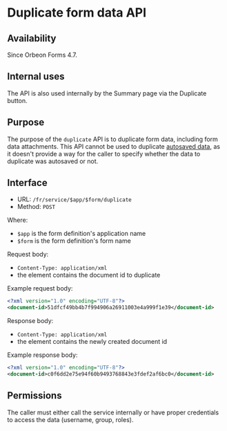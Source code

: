 # Duplicate form data API

## Availability

Since Orbeon Forms 4.7.

## Internal uses

The API is also used internally by the Summary page via the Duplicate button.

## Purpose

The purpose of the `duplicate` API is to duplicate form data, including form data attachments. This API cannot be used to duplicate [autosaved data](/form-runner/persistence/autosave.md), as it doesn't provide a way for the caller to specify whether the data to duplicate was autosaved or not.

## Interface

- URL: `/fr/service/$app/$form/duplicate`
- Method: `POST`

Where:

- `$app` is the form definition's application name
- `$form` is the form definition's form name

Request body:

- `Content-Type: application/xml`
- the element contains the document id to duplicate

Example request body:

```xml
<?xml version="1.0" encoding="UTF-8"?>
<document-id>51dfcf49bb4b7f994906a26911003e4a999f1e39</document-id>
```

Response body:

- `Content-Type: application/xml`
- the element contains the newly created document id

Example response body:

```xml
<?xml version="1.0" encoding="UTF-8"?>
<document-id>c0f6dd2e75e94f60b9493768843e3fdef2af6bc0</document-id>
```

## Permissions

The caller must either call the service internally or have proper credentials to access the data (username, group, roles).
